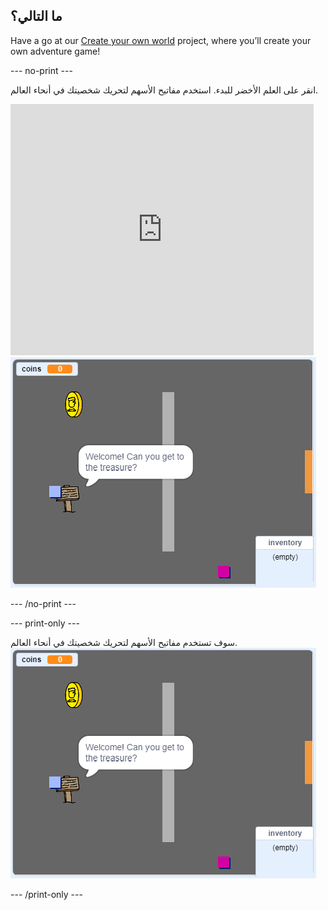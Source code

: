## ما التالي؟

Have a go at our [Create your own world](https://projects.raspberrypi.org/en/projects/create-your-own-world?utm_source=pathway&utm_medium=whatnext&utm_campaign=projects) project, where you’ll create your own adventure game!

\--- no-print \---

انقر على العلم الأخضر للبدء. استخدم مفاتيح الأسهم لتحريك شخصيتك في أنحاء العالم.

<div class="scratch-preview">
  <iframe allowtransparency="true" width="485" height="402" src="https://scratch.mit.edu/projects/embed/258757783/?autostart=false" frameborder="0" scrolling="no"></iframe>
  <img src="images/create-showcase.png">
</div>

\--- /no-print \---

\--- print-only \---

سوف تستخدم مفاتيح الأسهم لتحريك شخصيتك في أنحاء العالم. ![showcase.png](images/create-showcase.png)

\--- /print-only \---